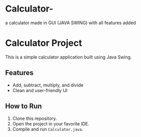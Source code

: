 # Calculator-
a calculator made in GUI (JAVA SWING) with all features added 
# Calculator Project

This is a simple calculator application built using Java Swing.

## Features
- Add, subtract, multiply, and divide
- Clean and user-friendly UI

## How to Run
1. Clone this repository.
2. Open the project in your favorite IDE.
3. Compile and run `Calculator.java`.
